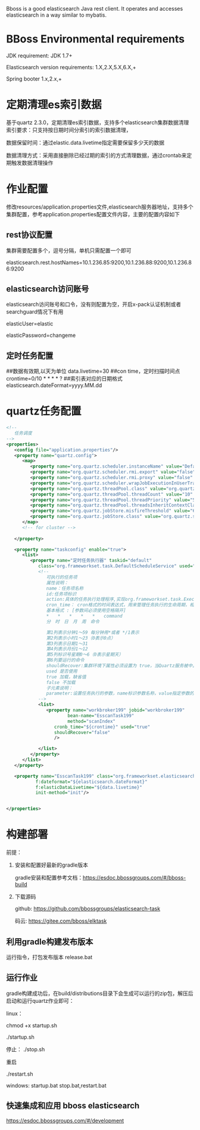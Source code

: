 Bboss is a good elasticsearch Java rest client. It operates and accesses elasticsearch in a way similar to mybatis.

# BBoss Environmental requirements

JDK requirement: JDK 1.7+

Elasticsearch version requirements: 1.X,2.X,5.X,6.X,+

Spring booter 1.x,2.x,+

# 定期清理es索引数据
基于quartz 2.3.0，定期清理es索引数据，支持多个elasticsearch集群数据清理
索引要求：只支持按日期时间分索引的索引数据清理，

数据保留时间：通过elastic.data.livetime指定需要保留多少天的数据

数据清理方式：采用直接删除已经过期的索引的方式清理数据，通过crontab来定期触发数据清理操作

# 作业配置
修改resources/application.properties文件,elasticsearch服务器地址，支持多个集群配置，参考application.properties配置文件内容，主要的配置内容如下

## rest协议配置
集群需要配置多个，逗号分隔，单机只需配置一个即可

elasticsearch.rest.hostNames=10.1.236.85:9200,10.1.236.88:9200,10.1.236.86:9200

## elasticsearch访问账号
elasticsearch访问账号和口令，没有则配置为空，开启x-pack认证机制或者searchguard情况下有用

elasticUser=elastic

elasticPassword=changeme

## 定时任务配置

##数据有效期,以天为单位
data.livetime=30
##con time，定时扫描时间点
crontime=0/10 * * * * ?
##索引表对应的日期格式
elasticsearch.dateFormat=yyyy.MM.dd

# quartz任务配置

```xml
<!-- 
   任务调度
-->
<properties>
   <config file="application.properties"/>
   <property name="quartz.config">
      <map>
         <property name="org.quartz.scheduler.instanceName" value="DefaultQuartzScheduler111" />
         <property name="org.quartz.scheduler.rmi.export" value="false" />
         <property name="org.quartz.scheduler.rmi.proxy" value="false" />
         <property name="org.quartz.scheduler.wrapJobExecutionInUserTransaction" value="false" />
         <property name="org.quartz.threadPool.class" value="org.quartz.simpl.SimpleThreadPool" />
         <property name="org.quartz.threadPool.threadCount" value="10" />
         <property name="org.quartz.threadPool.threadPriority" value="5" />
         <property name="org.quartz.threadPool.threadsInheritContextClassLoaderOfInitializingThread" value="true" />
         <property name="org.quartz.jobStore.misfireThreshold" value="6000" />
         <property name="org.quartz.jobStore.class" value="org.quartz.simpl.RAMJobStore" />
      </map>
      <!-- for cluster -->
      
   </property>

   <property name="taskconfig" enable="true">
      <list>
         <property name="定时任务执行器" taskid="default"
            class="org.frameworkset.task.DefaultScheduleService" used="true">
            <!--
               可执行的任务项
               属性说明：
               name：任务项名称
               id:任务项标识
               action:具体的任务执行处理程序,实现org.frameworkset.task.Execute接口
               cron_time： cron格式的时间表达式，用来管理任务执行的生命周期，相关的规则请参照日期管理控件quartz的说明文档
               基本格式 : [参数间必须使用空格隔开]
               *　　*　　*　　*　　*　　command
               分　时　日　月　周　命令

               第1列表示分钟1～59 每分钟用*或者 */1表示
               第2列表示小时1～23（0表示0点）
               第3列表示日期1～31
               第4列表示月份1～12
               第5列标识号星期0～6（0表示星期天）
               第6列要运行的命令
               shouldRecover:集群环境下属性必须设置为 true，当Quartz服务被中止后，再次启动或集群中其他机器接手任务时会尝试恢复执行之前未完成的所有任务。
               used 是否使用
               true 加载，缺省值
               false 不加载    
               子元素说明：
               parameter:设置任务执行的参数，name标识参数名称，value指定参数的值
            -->
            <list>
               <property name="workbroker199" jobid="workbroker199"
                       bean-name="EsscanTask199"
                       method="scanIndex"
                  cronb_time="${crontime}" used="true"
                  shouldRecover="false"
                  />

            </list>
         </property>
      </list>
   </property>

   <property name="EsscanTask199" class="org.frameworkset.elasticsearch.job.EsscanTask"
           f:dateformat="${elasticsearch.dateFormat}"
           f:elasticDataLivetime="${data.livetime}"          
           init-method="init"/>


</properties>
```

# 构建部署
前提：

1. 安装和配置好最新的gradle版本

   gradle安装和配置参考文档：https://esdoc.bbossgroups.com/#/bboss-build

2. 下载源码

   github: https://github.com/bbossgroups/elasticsearch-task

   码云: https://gitee.com/bboss/elktask

## 利用gradle构建发布版本

运行指令，打包发布版本
release.bat

## 运行作业
gradle构建成功后，在build/distributions目录下会生成可以运行的zip包，解压后启动和运行quartz作业即可：


linux：

chmod +x startup.sh

./startup.sh

停止：
./stop.sh

重启

./restart.sh

windows: startup.bat stop.bat,restart.bat

## 快速集成和应用 bboss elasticsearch
https://esdoc.bbossgroups.com/#/development


